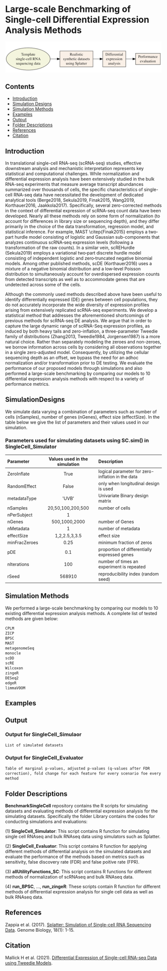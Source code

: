 Large-scale Benchmarking of Single-cell Differential Expression Analysis Methods
================

![Overview](https://github.com/himelmallick/BenchmarkSingleCell/raw/master/cover.png)


## Contents
- [Introduction](#Introduction)
- [Simulation Designs](#SimulationDesigns)
- [Simulation Methods](#SimulationMethods)
- [Examples](#Examples)
- [Output](#Output)
- [Folder Descriptions](#FolderDescriptions)
- [References](#References)
- [Citation](#Citation)



## Introduction
In translational single-cell RNA-seq (scRNA-seq) studies, effective downstream analysis and mechanistic interpretation represents key statistical and computational challenges. While normalization and differential expression analysis have been extensively studied in the bulk RNA-seq experiments that measure average transcript abundances summarized over thousands of cells, the specific characteristics of single-cell RNA-seq data have necessitated the development of dedicated analytical tools (Berge2018, Sekula2019, Finak2015, Wang2019, Korthauer2016, Jaakkola2017). Specifically, several zero-corrected methods in the context of differential expression of scRNA-seq count data have been developed. Nearly all these methods rely on some form of normalization (to account for differences in library size or sequencing depth), and they differ primarily in the choice of the data transformation, regression model, and statistical inference. For example, MAST \citep{Finak2015} employs a two‐part hurdle model consisting of logistic and Gaussian sub-components that analyzes continuous scRNA‐seq expression levels (following a transformation of the raw counts). In a similar vein, scREHurdle (Sekula2019) employs a variational two‐part discrete hurdle model consisting of independent logistic and zero‐truncated negative binomial models. Among other published methods, scDE (Korthauer2016) uses a mixture of a negative binomial distribution and a low‐level Poisson distribution to simultaneously account for overdispersed expression counts from detected transcripts as well as to accommodate genes that are undetected across some of the cells.

Although the commonly used methods described above have been useful to identify differentially expressed (DE) genes between cell populations, they do not accurately incorporate the wide diversity of expression profiles arising from extensively replicated scRNA-seq experiments. We develop a statistical method that addresses the aforementioned shortcomings of previous methods for scRNA-seq DE analysis. We argue that in order to capture the large dynamic range of scRNA-Seq expression profiles, as induced by both heavy tails and zero-inflation, a three-parameter Tweedie family of distributions (Zhang2013, Tweedie1984,  Jorgensen1987) is a more natural choice. Rather than separately modeling the zeroes and non-zeroes, we borrow information across cells by considering all observations together in a single zero-adjusted model. Consequently, by utilizing the cellular sequencing depth as an offset, we bypass the need for an adhoc normalization and/or transformation prior to DE testing. We evaluate the performance of our proposed models through simulations and also performed a large-scale benchmarking by comparing our models to 10 differential expression analysis methods with respect to a variety of performance metrics.



## SimulationDesigns
We simulate data varying a combination of parameters such as number of cells (nSamples), number of genes (nGenes), effect size (effectSize). In the table below we give the list of parameters and their values used in our simulation. 

### Parameters used for simulating datasets using SC.sim() in SingleCell_Simulator
  
| Parameter                 | Values used in the simulation | Description   |	
| :------------------------ |:-------------:| :-------------|
|ZeroInflate                |True           | logical parameter for zero-inflation in the data|
|RandomEffect               |False          | only when longitudinal design is used|
|metadataType               |'UVB'          | Univariate Binary design matrix
|nSamples                   |20,50,100,200,500| number of cells|
|nPerSubject                | 1             | |
|nGenes                     |500,1000,2000| number of Genes|
|nMetadata                  |1               |number of metadata|
|effectSize                 |1,2,2.5,3,3.5|effect size|
|minFracZeroes              |    0.25        | minimum fraction of zeros|
|pDE                        | 0.1            | proportion of differentially expressed genes|
|nIterations                | 100            |number of times an experiment is repeated|
|rSeed                      |568910          |reproducibility index (random seed)|


## Simulation Methods
We performed a large-scale benchmarking by comparing our models to 10 existing differential expression analysis methods. A complete list of tested methods are given below:

```
CPLM
ZICP
BPSC
MAST 
metagenomeSeq
monocle
scDD
scRE
Wilcoxon 
zingeR 
DESeq2 
edgeR
limmaVOOM
```


## Examples

## Output

### Output for SingleCell_Simulaor
```
List of simulated datasets
```


###  Output for SingleCell_Evaluator

```
Table of marginal p-values, adjusted p-values (q-values after FDR correction), fold change for each feature for every scenario foe every method
```



## Folder Descriptions

**BenchmarkSingleCell** repository contains the R scripts for simulating datasets and evaluating methods of differential expression analysis for the simulating datasets. Specifically the folder Library contains the codes for conducting simulations and evaluations: 

(1) **SingleCell_Simulator**: This script contains R function for simulating single cell RNAseq and bulk RNAseq data using simulators such as Splatter.

(2) **SingleCell_Evaluator**: This script contains R function for applying different methods of differential analysis on the simulated datasets and evaluate the performance of the methods based on metrics such as sensitivity, false discovery rate (FDR) and false poitive rate (FPR). 

(3) **allUtilityFunctions_SC**: This script contains R functions for different methods of normalization of scRNAseq and bulk RNAseq data.

(4) **run_BPSC**, ..., **run_zingeR**: These scripts contain R function for different methods of differential expression analysis for single cell data as well as bulk RNAseq data.  


References
----------

Zappia et al. (2017). [Splatter: Simulation of Single-cell RNA Sequencing Data](https://genomebiology.biomedcentral.com/articles/10.1186/s13059-017-1305-0). Genome Biology, 18(1): 1-15.

Citation
--------

Mallick H et al. (2021). [Differential Expression of Single-cell RNA-seq Data using Tweedie Models](https://doi.org/10.1101/2021.03.28.437378). 


